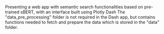 Presenting a web app with semantic search functionalities based on pre-trained sBERT, with an interface built using Plotly Dash
The "data_pre_processing" folder is not required in the Dash app, but contains functions needed to fetch and prepare the data which is stored in the "data" folder.
